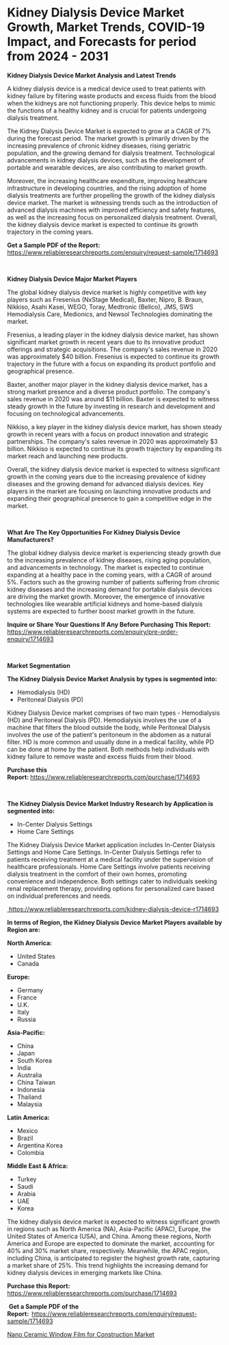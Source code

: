 <p><h1>Kidney Dialysis Device Market Growth, Market Trends, COVID-19 Impact, and Forecasts for period from 2024 - 2031</h1></p><p><strong>Kidney Dialysis Device Market Analysis and Latest Trends</strong></p>
<p><p>A kidney dialysis device is a medical device used to treat patients with kidney failure by filtering waste products and excess fluids from the blood when the kidneys are not functioning properly. This device helps to mimic the functions of a healthy kidney and is crucial for patients undergoing dialysis treatment.</p><p>The Kidney Dialysis Device Market is expected to grow at a CAGR of 7% during the forecast period. The market growth is primarily driven by the increasing prevalence of chronic kidney diseases, rising geriatric population, and the growing demand for dialysis treatment. Technological advancements in kidney dialysis devices, such as the development of portable and wearable devices, are also contributing to market growth.</p><p>Moreover, the increasing healthcare expenditure, improving healthcare infrastructure in developing countries, and the rising adoption of home dialysis treatments are further propelling the growth of the kidney dialysis device market. The market is witnessing trends such as the introduction of advanced dialysis machines with improved efficiency and safety features, as well as the increasing focus on personalized dialysis treatment. Overall, the kidney dialysis device market is expected to continue its growth trajectory in the coming years.</p></p>
<p><strong>Get a Sample PDF of the Report:&nbsp;</strong> <a href="https://www.reliableresearchreports.com/enquiry/request-sample/1714693">https://www.reliableresearchreports.com/enquiry/request-sample/1714693</a></p>
<p>&nbsp;</p>
<p><strong>Kidney Dialysis Device Major Market Players</strong></p>
<p><p>The global kidney dialysis device market is highly competitive with key players such as Fresenius (NxStage Medical), Baxter, Nipro, B. Braun, Nikkiso, Asahi Kasei, WEGO, Toray, Medtronic (Bellco), JMS, SWS Hemodialysis Care, Medionics, and Newsol Technologies dominating the market.</p><p>Fresenius, a leading player in the kidney dialysis device market, has shown significant market growth in recent years due to its innovative product offerings and strategic acquisitions. The company's sales revenue in 2020 was approximately $40 billion. Fresenius is expected to continue its growth trajectory in the future with a focus on expanding its product portfolio and geographical presence.</p><p>Baxter, another major player in the kidney dialysis device market, has a strong market presence and a diverse product portfolio. The company's sales revenue in 2020 was around $11 billion. Baxter is expected to witness steady growth in the future by investing in research and development and focusing on technological advancements.</p><p>Nikkiso, a key player in the kidney dialysis device market, has shown steady growth in recent years with a focus on product innovation and strategic partnerships. The company's sales revenue in 2020 was approximately $3 billion. Nikkiso is expected to continue its growth trajectory by expanding its market reach and launching new products.</p><p>Overall, the kidney dialysis device market is expected to witness significant growth in the coming years due to the increasing prevalence of kidney diseases and the growing demand for advanced dialysis devices. Key players in the market are focusing on launching innovative products and expanding their geographical presence to gain a competitive edge in the market.</p></p>
<p>&nbsp;</p>
<p><strong>What Are The Key Opportunities For Kidney Dialysis Device Manufacturers?</strong></p>
<p><p>The global kidney dialysis device market is experiencing steady growth due to the increasing prevalence of kidney diseases, rising aging population, and advancements in technology. The market is expected to continue expanding at a healthy pace in the coming years, with a CAGR of around 5%. Factors such as the growing number of patients suffering from chronic kidney diseases and the increasing demand for portable dialysis devices are driving the market growth. Moreover, the emergence of innovative technologies like wearable artificial kidneys and home-based dialysis systems are expected to further boost market growth in the future.</p></p>
<p><strong>Inquire or Share Your Questions If Any Before Purchasing This Report:</strong> <a href="https://www.reliableresearchreports.com/enquiry/pre-order-enquiry/1714693">https://www.reliableresearchreports.com/enquiry/pre-order-enquiry/1714693</a></p>
<p>&nbsp;</p>
<p><strong>Market Segmentation</strong></p>
<p><strong>The Kidney Dialysis Device Market Analysis by types is segmented into:</strong></p>
<p><ul><li>Hemodialysis (HD)</li><li>Peritoneal Dialysis (PD)</li></ul></p>
<p><p>Kidney Dialysis Device market comprises of two main types - Hemodialysis (HD) and Peritoneal Dialysis (PD). Hemodialysis involves the use of a machine that filters the blood outside the body, while Peritoneal Dialysis involves the use of the patient's peritoneum in the abdomen as a natural filter. HD is more common and usually done in a medical facility, while PD can be done at home by the patient. Both methods help individuals with kidney failure to remove waste and excess fluids from their blood.</p></p>
<p><strong>Purchase this Report:&nbsp;</strong><a href="https://www.reliableresearchreports.com/purchase/1714693">https://www.reliableresearchreports.com/purchase/1714693</a></p>
<p>&nbsp;</p>
<p><strong>The Kidney Dialysis Device Market Industry Research by Application is segmented into:</strong></p>
<p><ul><li>In-Center Dialysis Settings</li><li>Home Care Settings</li></ul></p>
<p><p>The Kidney Dialysis Device Market application includes In-Center Dialysis Settings and Home Care Settings. In-Center Dialysis Settings refer to patients receiving treatment at a medical facility under the supervision of healthcare professionals. Home Care Settings involve patients receiving dialysis treatment in the comfort of their own homes, promoting convenience and independence. Both settings cater to individuals seeking renal replacement therapy, providing options for personalized care based on individual preferences and needs.</p></p>
<p><a href="https://www.reliableresearchreports.com/kidney-dialysis-device-r1714693">&nbsp;https://www.reliableresearchreports.com/kidney-dialysis-device-r1714693</a></p>
<p><strong>In terms of Region, the Kidney Dialysis Device Market Players available by Region are:</strong></p>
<p>
    <p> <strong> North America: </strong>
        <ul>
            <li>United States</li>
            <li>Canada</li>
        </ul>
        </p> 
    <p> <strong> Europe: </strong>
        <ul>
            <li>Germany</li>
            <li>France</li>
            <li>U.K.</li>
            <li>Italy</li>
            <li>Russia</li>
        </ul>
        </p> 
    <p> <strong> Asia-Pacific: </strong>
        <ul>
            <li>China</li>
            <li>Japan</li>
            <li>South Korea</li>
            <li>India</li>
            <li>Australia</li>
            <li>China Taiwan</li>
            <li>Indonesia</li>
            <li>Thailand</li>
            <li>Malaysia</li>
        </ul>
        </p> 
    <p> <strong> Latin America: </strong>
        <ul>
            <li>Mexico</li>
            <li>Brazil</li>
            <li>Argentina Korea</li>
            <li>Colombia</li>
        </ul>
        </p> 
    <p> <strong> Middle East & Africa: </strong>
        <ul>
            <li>Turkey</li>
            <li>Saudi</li>
            <li>Arabia</li>
            <li>UAE</li>
            <li>Korea</li>
        </ul>
    </p>
    </p>
<p><p>The kidney dialysis device market is expected to witness significant growth in regions such as North America (NA), Asia-Pacific (APAC), Europe, the United States of America (USA), and China. Among these regions, North America and Europe are expected to dominate the market, accounting for 40% and 30% market share, respectively. Meanwhile, the APAC region, including China, is anticipated to register the highest growth rate, capturing a market share of 25%. This trend highlights the increasing demand for kidney dialysis devices in emerging markets like China.</p></p>
<p><strong>Purchase this Report: </strong><a href="https://www.reliableresearchreports.com/purchase/1714693">https://www.reliableresearchreports.com/purchase/1714693</a></p>
<p>&nbsp;<strong>Get a Sample PDF of the Report:&nbsp;&nbsp;</strong><a href="https://www.reliableresearchreports.com/enquiry/request-sample/1714693">https://www.reliableresearchreports.com/enquiry/request-sample/1714693</a></p>
<p><strong></strong></p>
<p><p><a href="https://issuu.com/reportprime-2/docs/nano-ceramic-window-film-for-construction-market-s">Nano Ceramic Window Film for Construction Market</a></p></p>